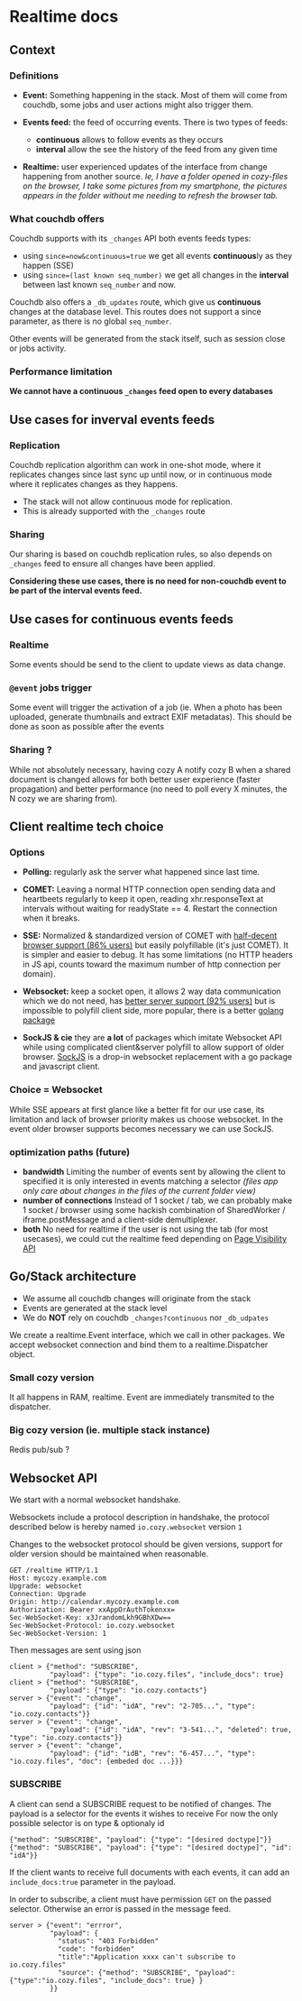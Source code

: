 # Realtime docs

## Context

### Definitions

- **Event:** Something happening in the stack. Most of them will come from couchdb, some jobs and user actions might also trigger them.

- **Events feed:** the feed of occurring events. There is two types of feeds:
  - **continuous** allows to follow events as they occurs
  - **interval** allow the see the history of the feed from any given time

- **Realtime:** user experienced updates of the interface from change happening from another source. *Ie, I have a folder opened in cozy-files on the browser, I take some pictures from my smartphone, the pictures appears in the folder without me needing to refresh the browser tab.*

### What couchdb offers

Couchdb supports with its `_changes` API both events feeds types:
- using `since=now&continuous=true` we get all events **continuous**ly as they happen (SSE)
- using `since=(last known seq_number)` we get all changes in the **interval** between last known `seq_number` and now.

Couchdb also offers a `_db_updates` route, which give us **continuous** changes at the database level. This routes does not support a since parameter, as there is no global `seq_number`.

Other events will be generated from the stack itself, such as session close or jobs activity.

### Performance limitation

**We cannot have a continuous `_changes` feed open to every databases**

## Use cases for inverval events feeds

### Replication

Couchdb replication algorithm can work in one-shot mode, where it replicates changes since last sync up until now, or in continuous mode where it replicates changes as they happens.

- The stack will not allow continuous mode for replication.
- This is already supported with the `_changes` route

### Sharing

Our sharing is based on couchdb replication rules, so also depends on `_changes` feed to ensure all changes have been applied.

**Considering these use cases, there is no need for non-couchdb event to be part of the interval events feed.**

## Use cases for continuous events feeds

### Realtime

Some events should be send to the client to update views as data change.

### `@event` jobs trigger

Some event will trigger the activation of a job (ie. When a photo has been uploaded, generate thumbnails and extract EXIF metadatas). This should be done as soon as possible after the events

### Sharing ?

While not absolutely necessary, having cozy A notify cozy B when a shared document is changed allows for both better user experience (faster propagation) and better performance (no need to poll every X minutes, the N cozy we are sharing from).

## Client realtime tech choice

### Options

- **Polling:** regularly ask the server what happened since last time.

- **COMET:** Leaving a normal HTTP connection open sending data and heartbeets regularly to keep it open, reading xhr.responseText at intervals without waiting for readyState == 4. Restart the connection when it breaks.

- **SSE:** Normalized & standardized version of COMET with [half-decent browser support (86% users)](http://caniuse.com/#feat=eventsource) but easily polyfillable (it's just COMET). It is simpler and easier to debug. It has some limitations (no HTTP headers in JS api, counts toward the maximum number of http connection per domain).

- **Websocket:** keep a socket open, it allows 2 way data communication which we do not need, has [better server support (92% users)](http://caniuse.com/#feat=websockets) but is impossible to polyfill client side, more popular, there is a better [golang package](https://godoc.org/github.com/gorilla/websocket)

- **SockJS & cie** they are **a lot** of packages which imitate Websocket API while using complicated client&server polyfill to allow support of older browser. [SockJS](https://github.com/sockjs/) is a drop-in websocket replacement with a go package and javascript client.

### Choice = Websocket

While SSE appears at first glance like a better fit for our use case, its limitation and lack of browser priority makes us choose websocket. In the event older browser supports becomes necessary we can use SockJS.

### optimization paths (future)

- **bandwidth** Limiting the number of events sent by allowing the client to specified it is only interested in events matching a selector *(files app only care about changes in the files of the current folder view)*  
- **number of connections** Instead of 1 socket / tab, we can probably make 1 socket / browser using some hackish combination of SharedWorker / iframe.postMessage and a client-side demultiplexer.
- **both** No need for realtime if the user is not using the tab (for most usecases), we could cut the realtime feed depending on [Page Visibility API](https://www.w3.org/TR/2011/WD-page-visibility-20110602/)


## Go/Stack architecture

- We assume all couchdb changes will originate from the stack
- Events are generated at the stack level
- We do **NOT** rely on couchdb `_changes?continuous` nor `_db_udpates`

We create a realtime.Event interface, which we call in other packages.
We accept websocket connection and bind them to a realtime.Dispatcher object.

### Small cozy version

It all happens in RAM, realtime. Event are immediately transmited to the dispatcher.


### Big cozy version (ie. multiple stack instance)

Redis pub/sub ?


## Websocket API

We start with a normal websocket handshake.

Websockets include a protocol description in handshake, the protocol described below is hereby named `io.cozy.websocket` version `1`

Changes to the websocket protocol should be given versions, support for older version should be maintained when reasonable.

```http
GET /realtime HTTP/1.1
Host: mycozy.example.com
Upgrade: websocket
Connection: Upgrade
Origin: http://calendar.mycozy.example.com
Authorization: Bearer xxAppOrAuthTokenxx=
Sec-WebSocket-Key: x3JrandomLkh9GBhXDw==
Sec-WebSocket-Protocol: io.cozy.websocket
Sec-WebSocket-Version: 1
```

Then messages are sent using json
```
client > {"method": "SUBSCRIBE",
          "payload": {"type": "io.cozy.files", "include_docs": true}
client > {"method": "SUBSCRIBE",
          "payload": {"type": "io.cozy.contacts"}
server > {"event": "change",
          "payload": {"id": "idA", "rev": "2-705...", "type": "io.cozy.contacts"}}
server > {"event": "change",
          "payload": {"id": "idA", "rev": "3-541...", "deleted": true, "type": "io.cozy.contacts"}}
server > {"event": "change",
          "payload": {"id": "idB", "rev": "6-457...", "type": "io.cozy.files", "doc": {embeded doc ...}}}
```

### SUBSCRIBE

A client can send a SUBSCRIBE request to be notified of changes.
The payload is a selector for the events it wishes to receive
For now the only possible selector is on type & optionaly id

```
{"method": "SUBSCRIBE", "payload": {"type": "[desired doctype]"}}
{"method": "SUBSCRIBE", "payload": {"type": "[desired doctype]", "id": "idA"}}
```

If the client wants to receive full documents with each events, it can add an `include_docs:true` parameter in the payload.

In order to subscribe, a client must have permission `GET` on the passed selector. Otherwise an error is passed in the message feed.

```
server > {"event": "errror",
          "payload": {
            "status": "403 Forbidden"
            "code": "forbidden"
            "title":"Application xxxx can't subscribe to io.cozy.files"
            "source": {"method": "SUBSCRIBE", "payload": {"type":"io.cozy.files", "include_docs": true} }
          }}
```
